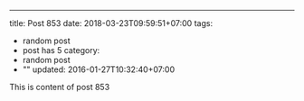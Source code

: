---
title: Post 853
date: 2018-03-23T09:59:51+07:00
tags:
  - random post
  - post has 5
category:
  - random post
  - ""
updated: 2016-01-27T10:32:40+07:00

This is content of post 853
